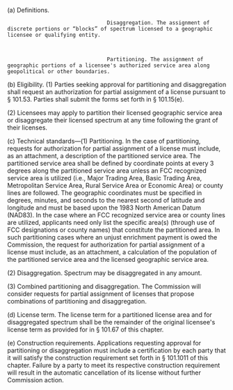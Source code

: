 (a) Definitions.

                                    Disaggregation. The assignment of discrete portions or “blocks” of spectrum licensed to a geographic licensee or qualifying entity.



                                    Partitioning. The assignment of geographic portions of a licensee's authorized service area along geopolitical or other boundaries.

(b) Eligibility. (1) Parties seeking approval for partitioning and disaggregation shall request an authorization for partial assignment of a license pursuant to § 101.53. Parties shall submit the forms set forth in § 101.15(e).

(2) Licensees may apply to partition their licensed geographic service area or disaggregate their licensed spectrum at any time following the grant of their licenses.
                                    

(c) Technical standards—(1) Partitioning. In the case of partitioning, requests for authorization for partial assignment of a license must include, as an attachment, a description of the partitioned service area. The partitioned service area shall be defined by coordinate points at every 3 degrees along the partitioned service area unless an FCC recognized service area is utilized (i.e., Major Trading Area, Basic Trading Area, Metropolitan Service Area, Rural Service Area or Economic Area) or county lines are followed. The geographic coordinates must be specified in degrees, minutes, and seconds to the nearest second of latitude and longitude and must be based upon the 1983 North American Datum (NAD83). In the case where an FCC recognized service area or county lines are utilized, applicants need only list the specific area(s) (through use of FCC designations or county names) that constitute the partitioned area. In such partitioning cases where an unjust enrichment payment is owed the Commission, the request for authorization for partial assignment of a license must include, as an attachment, a calculation of the population of the partitioned service area and the licensed geographic service area.

(2) Disaggregation. Spectrum may be disaggregated in any amount.

(3) Combined partitioning and disaggregation. The Commission will consider requests for partial assignment of licenses that propose combinations of partitioning and disaggregation.

(d) License term. The license term for a partitioned license area and for disaggregated spectrum shall be the remainder of the original licensee's license term as provided for in § 101.67 of this chapter.

(e) Construction requirements. Applications requesting approval for partitioning or disaggregation must include a certification by each party that it will satisfy the construction requirement set forth in § 101.1011 of this chapter. Failure by a party to meet its respective construction requirement will result in the automatic cancellation of its license without further Commission action.

